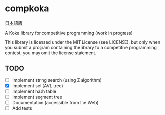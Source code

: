 # compkoka

[日本語版](README.ja.md)

A Koka library for competitive programming (work in progress)

This library is licensed under the MIT License (see LICENSE), but only when you submit a program containing the library to a competitive programming contest, you may omit the license statement.

## TODO

- [ ] Implement string search (using Z algorithm)
- [x] Implement set (AVL tree)
- [ ] Implement hash table
- [ ] Implement segment tree
- [ ] Documentation (accessible from the Web)
- [ ] Add tests
